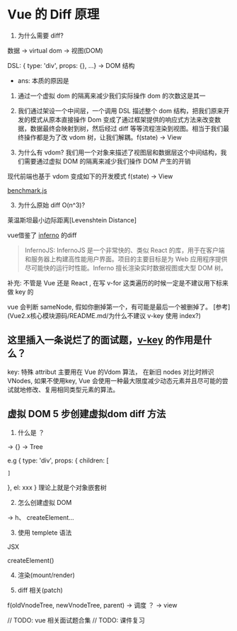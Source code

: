 # Vue 的 Diff 原理

1. 为什么需要 diff? 

数据 -> virtual dom -> 视图(DOM)

DSL: { type: 'div', props: {}, ...} -> DOM 结构

 - ans: 本质的原因是
  1. 通过一个虚拟 dom 的隔离来减少我们实际操作 dom 的次数这是其一
  2. 我们通过架设一个中间层，一个调用 DSL 描述整个 dom 结构，把我们原来开发的模式从原本直接操作 Dom 变成了通过框架提供的响应式方法来改变数据，数据最终会映射到树，然后经过 diff 等等流程渲染到视图。相当于我们最终操作都是为了改 vdom 树，让我们解耦。f(state) -> View


2. 为什么有 vdom?
我们用一个对象来描述了视图层和数据层这个中间结构，我们需要通过虚拟 DOM 的隔离来减少我们操作 DOM 产生的开销

现代前端也基于 vdom 变成如下的开发模式
f(state) -> View

[benchmark.js](https://github.com/bestiejs/benchmark.js)

3. 为什么原始 diff O(n^3)?

莱温斯坦最小边际距离[Levenshtein Distance]

vue借鉴了 [inferno](https://github.com/infernojs/inferno) 的diff

> InfernoJS: InfernoJS 是一个非常快的、类似 React 的库，用于在客户端和服务器上构建高性能用户界面。项目的主要目标是为 Web 应用程序提供尽可能快的运行时性能。Inferno 擅长渲染实时数据视图或大型 DOM 树。

补充: 不管是 Vue 还是 React , 在写 v-for 这类遍历的时候一定是不建议用下标来做 key 的

vue 会判断 sameNode, 假如你删掉第一个，有可能是最后一个被删掉了。
[参考](Vue2.x核心模块源码/README.md/为什么不建议 v-key 使用 index?)


## 这里插入一条说烂了的面试题，[v-key](https://cn.vuejs.org/v2/api/#key) 的作用是什么？

key: 特殊 attribut 主要用在 Vue 的Vdom 算法， 在新旧 nodes 对比时辨识 VNodes, 如果不使用key, Vue 会使用一种最大限度减少动态元素并且尽可能的尝试就地修改、复用相同类型元素的算法。





## 虚拟 DOM 5 步创建虚拟dom diff 方法
1. 什么是 ？

-> {} -> Tree

e.g
{
  type: 'div',
  props: {
    children: [

    ]
  },
  el: xxx
}
理论上就是个对象嵌套树

2. 怎么创建虚拟 DOM

-> h、 createElement...

3. 使用
templete 语法

JSX

createElement()

4. 渲染(mount/render)

5. diff 相关(patch)

f(oldVnodeTree, newVnodeTree, parent) -> 调度 ？ -> view

// TODO: vue 相关面试题合集
// TODO: 课件复习